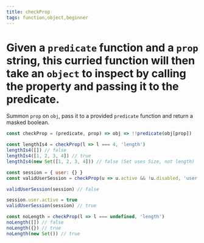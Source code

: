 ```yaml
---
title: checkProp
tags: function,object,beginner
---
```


# Given a `predicate` function and a `prop` string, this curried function will then take an `object` to inspect by calling the property and passing it to the predicate.

Summon `prop` on `obj`, pass it to a provided `predicate` function and return a masked boolean.

```js
const checkProp = (predicate, prop) => obj => !!predicate(obj[prop])
```

```js
const lengthIs4 = checkProp(l => l === 4, 'length')
lengthIs4([]) // false
lengthIs4([1, 2, 3, 4]) // true
lengthIs4(new Set([1, 2, 3, 4])) // false (Set uses Size, not length)

const session = { user: {} }
const validUserSession = checkProp(u => u.active && !u.disabled, 'user')

validUserSession(session) // false

session.user.active = true
validUserSession(session) // true

const noLength = checkProp(l => l === undefined, 'length')
noLength([]) // false
noLength({}) // true
noLength(new Set()) // true
```
